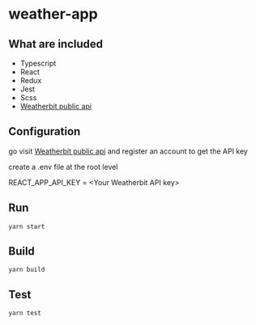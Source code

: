 # weather-app

## What are included

- Typescript
- React
- Redux
- Jest
- Scss
- [Weatherbit public api](https://www.weatherbit.io/)

## Configuration

go visit [Weatherbit public api](https://www.weatherbit.io/) and register an account to get the API key

create a .env file at the root level

REACT_APP_API_KEY = \<Your Weatherbit API key\>

## Run

`yarn start`

## Build

`yarn build`

## Test

`yarn test`
